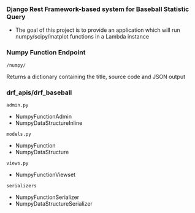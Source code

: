 ### Django Rest Framework-based system for Baseball Statistic Query

* The goal of this project is to provide an application which will run numpy/scipy/matplot functions in a Lambda instance

### Numpy Function Endpoint
`/numpy/`

Returns a dictionary containing the title, source code and JSON output

### drf_apis/drf_baseball

`admin.py`
* NumpyFunctionAdmin
* NumpyDataStructureInline

`models.py`
* NumpyFunction
* NumpyDataStructure

`views.py`
* NumpyFunctionViewset

`serializers`
* NumpyFunctionSerializer
* NumpyDataStructureSerializer


